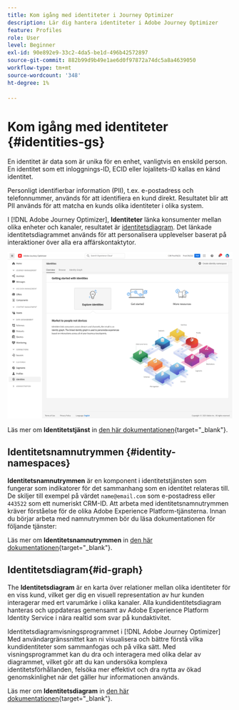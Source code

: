 ```yaml
---
title: Kom igång med identiteter i Journey Optimizer
description: Lär dig hantera identiteter i Adobe Journey Optimizer
feature: Profiles
role: User
level: Beginner
exl-id: 90e892e9-33c2-4da5-be1d-496b42572897
source-git-commit: 882b99d9b49e1ae6d0f97872a74dc5a8a4639050
workflow-type: tm+mt
source-wordcount: '348'
ht-degree: 1%

---
```


# Kom igång med identiteter {#identities-gs}

En identitet är data som är unika för en enhet, vanligtvis en enskild person. En identitet som ett inloggnings-ID, ECID eller lojalitets-ID kallas en känd identitet.

Personligt identifierbar information (PII), t.ex. e-postadress och telefonnummer, används för att identifiera en kund direkt. Resultatet blir att PII används för att matcha en kunds olika identiteter i olika system.

I [!DNL Adobe Journey Optimizer], **Identiteter** länka konsumenter mellan olika enheter och kanaler, resultatet är [identitetsdiagram](#id-graph). Det länkade identitetsdiagrammet används för att personalisera upplevelser baserat på interaktioner över alla era affärskontaktytor.

![](assets/identities-home.png)

Läs mer om **Identitetstjänst** in [den här dokumentationen](https://experienceleague.adobe.com/docs/experience-platform/identity/home.html?lang=sv){target=&quot;_blank&quot;}.

## Identitetsnamnutrymmen {#identity-namespaces}

**Identitetsnamnutrymmen** är en komponent i identitetstjänsten som fungerar som indikatorer för det sammanhang som en identitet relateras till. De skiljer till exempel på värdet `name@email.com` som e-postadress eller `443522` som ett numeriskt CRM-ID. Att arbeta med identitetsnamnutrymmen kräver förståelse för de olika Adobe Experience Platform-tjänsterna. Innan du börjar arbeta med namnutrymmen bör du läsa dokumentationen för följande tjänster:

Läs mer om **Identitetsnamnutrymmen** in [den här dokumentationen](https://experienceleague.adobe.com/docs/experience-platform/identity/namespaces.html){target=&quot;_blank&quot;}.

## Identitetsdiagram{#id-graph}

The **Identitetsdiagram** är en karta över relationer mellan olika identiteter för en viss kund, vilket ger dig en visuell representation av hur kunden interagerar med ert varumärke i olika kanaler. Alla kundidentitetsdiagram hanteras och uppdateras gemensamt av Adobe Experience Platform Identity Service i nära realtid som svar på kundaktivitet.

Identitetsdiagramvisningsprogrammet i [!DNL Adobe Journey Optimizer] Med användargränssnittet kan ni visualisera och bättre förstå vilka kundidentiteter som sammanfogas och på vilka sätt. Med visningsprogrammet kan du dra och interagera med olika delar av diagrammet, vilket gör att du kan undersöka komplexa identitetsförhållanden, felsöka mer effektivt och dra nytta av ökad genomskinlighet när det gäller hur informationen används.

Läs mer om **Identitetsdiagram** in [den här dokumentationen](https://experienceleague.adobe.com/docs/experience-platform/identity/ui/identity-graph-viewer.html){target=&quot;_blank&quot;}.
